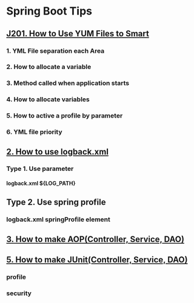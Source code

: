 # Spring Boot Tips 

## [J201. How to Use YUM Files to Smart]()
### 1. YML File separation each Area
### 2. How to allocate a variable
### 3. Method called when application starts
### 4. How to allocate variables
### 5. How to active a profile by parameter
### 6. YML file priority

## [2. How to use logback.xml]()
### Type 1. Use parameter
#### logback.xml ${LOG_PATH}
## Type 2. Use spring profile
### logback.xml springProfile element

## [3. How to make AOP(Controller, Service, DAO)]()     

## [5. How to make JUnit(Controller, Service, DAO)]()  
### profile
### security
